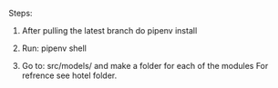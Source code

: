 Steps:

1) After pulling the latest branch do pipenv install

2) Run: pipenv shell

3) Go to: src/models/ and make a folder for each of the modules For refrence see hotel folder.

